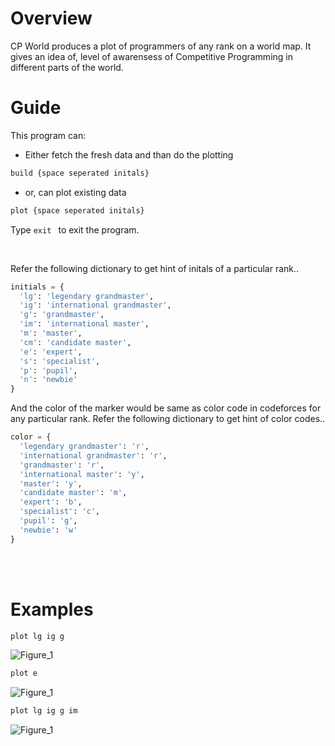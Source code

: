 # Overview
CP World produces a plot of programmers of any rank on a world map. It gives an idea of, level of awarensess of Competitive Programming in different parts of the world.

# Guide
This program can:
- Either fetch the fresh data and than do the plotting
```bash
build {space seperated initals}
```
- or, can plot existing data
```bash
plot {space seperated initals}
```
Type ```exit ``` to exit the program.

<br />

Refer the following dictionary to get hint of initals of a particular rank..
```python
initials = {
  'lg': 'legendary grandmaster', 
  'ig': 'international grandmaster', 
  'g': 'grandmaster', 
  'im': 'international master', 
  'm': 'master', 
  'cm': 'candidate master', 
  'e': 'expert', 
  's': 'specialist', 
  'p': 'pupil', 
  'n': 'newbie'
}
```

And the color of the marker would be same as color code in codeforces for any particular rank.
Refer the following dictionary to get hint of color codes..
```python
color = {
  'legendary grandmaster': 'r',
  'international grandmaster': 'r',
  'grandmaster': 'r',
  'international master': 'y',
  'master': 'y',
  'candidate master': 'm',
  'expert': 'b',
  'specialist': 'c',
  'pupil': 'g',
  'newbie': 'w'
}
```

<br />
<br />

# Examples
```cmd
plot lg ig g
```
![Figure_1](https://user-images.githubusercontent.com/44301840/94146691-ee4da380-fe91-11ea-85d7-a684d2845733.png)

```cmd
plot e
```
![Figure_1](https://user-images.githubusercontent.com/44301840/94144649-0ec82e80-fe8f-11ea-9b12-16eb87f59a1f.png)

```cmd
plot lg ig g im
```
![Figure_1](https://user-images.githubusercontent.com/44301840/94147473-f22df580-fe92-11ea-8d3f-02ca8291dfc4.png)


